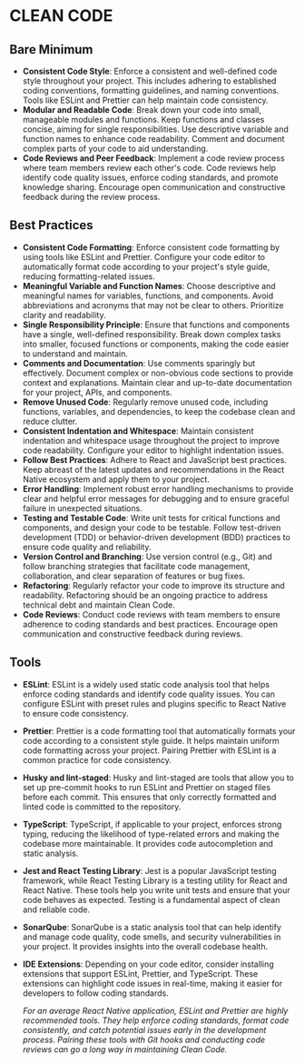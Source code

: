 # CLEAN CODE

## Bare Minimum
- **Consistent Code Style**: Enforce a consistent and well-defined code style throughout your project. This includes adhering to established coding conventions, formatting guidelines, and naming conventions. Tools like ESLint and Prettier can help maintain code consistency.
- **Modular and Readable Code**: Break down your code into small, manageable modules and functions. Keep functions and classes concise, aiming for single responsibilities. Use descriptive variable and function names to enhance code readability. Comment and document complex parts of your code to aid understanding.
- **Code Reviews and Peer Feedback**: Implement a code review process where team members review each other's code. Code reviews help identify code quality issues, enforce coding standards, and promote knowledge sharing. Encourage open communication and constructive feedback during the review process.

## Best Practices
- **Consistent Code Formatting**: Enforce consistent code formatting by using tools like ESLint and Prettier. Configure your code editor to automatically format code according to your project's style guide, reducing formatting-related issues.
- **Meaningful Variable and Function Names**: Choose descriptive and meaningful names for variables, functions, and components. Avoid abbreviations and acronyms that may not be clear to others. Prioritize clarity and readability.
- **Single Responsibility Principle**: Ensure that functions and components have a single, well-defined responsibility. Break down complex tasks into smaller, focused functions or components, making the code easier to understand and maintain.
- **Comments and Documentation**: Use comments sparingly but effectively. Document complex or non-obvious code sections to provide context and explanations. Maintain clear and up-to-date documentation for your project, APIs, and components.
- **Remove Unused Code**: Regularly remove unused code, including functions, variables, and dependencies, to keep the codebase clean and reduce clutter.
- **Consistent Indentation and Whitespace**: Maintain consistent indentation and whitespace usage throughout the project to improve code readability. Configure your editor to highlight indentation issues.
- **Follow Best Practices**: Adhere to React and JavaScript best practices. Keep abreast of the latest updates and recommendations in the React Native ecosystem and apply them to your project.
- **Error Handling**: Implement robust error handling mechanisms to provide clear and helpful error messages for debugging and to ensure graceful failure in unexpected situations.
- **Testing and Testable Code**: Write unit tests for critical functions and components, and design your code to be testable. Follow test-driven development (TDD) or behavior-driven development (BDD) practices to ensure code quality and reliability.
- **Version Control and Branching**: Use version control (e.g., Git) and follow branching strategies that facilitate code management, collaboration, and clear separation of features or bug fixes.
- **Refactoring**: Regularly refactor your code to improve its structure and readability. Refactoring should be an ongoing practice to address technical debt and maintain Clean Code.
- **Code Reviews**: Conduct code reviews with team members to ensure adherence to coding standards and best practices. Encourage open communication and constructive feedback during reviews.

## Tools
- **ESLint**: ESLint is a widely used static code analysis tool that helps enforce coding standards and identify code quality issues. You can configure ESLint with preset rules and plugins specific to React Native to ensure code consistency.
- **Prettier**: Prettier is a code formatting tool that automatically formats your code according to a consistent style guide. It helps maintain uniform code formatting across your project. Pairing Prettier with ESLint is a common practice for code consistency.
- **Husky and lint-staged**: Husky and lint-staged are tools that allow you to set up pre-commit hooks to run ESLint and Prettier on staged files before each commit. This ensures that only correctly formatted and linted code is committed to the repository.
- **TypeScript**: TypeScript, if applicable to your project, enforces strong typing, reducing the likelihood of type-related errors and making the codebase more maintainable. It provides code autocompletion and static analysis.
- **Jest and React Testing Library**: Jest is a popular JavaScript testing framework, while React Testing Library is a testing utility for React and React Native. These tools help you write unit tests and ensure that your code behaves as expected. Testing is a fundamental aspect of clean and reliable code.
- **SonarQube**: SonarQube is a static analysis tool that can help identify and manage code quality, code smells, and security vulnerabilities in your project. It provides insights into the overall codebase health.
- **IDE Extensions**: Depending on your code editor, consider installing extensions that support ESLint, Prettier, and TypeScript. These extensions can highlight code issues in real-time, making it easier for developers to follow coding standards.

	*For an average React Native application, ESLint and Prettier are highly recommended tools. They help enforce coding standards, format code consistently, and catch potential issues early in the development process. Pairing these tools with Git hooks and conducting code reviews can go a long way in maintaining Clean Code.*